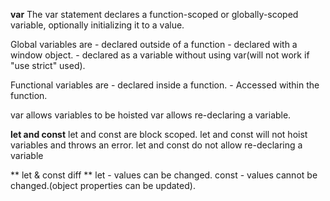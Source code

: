 **var**
The var statement declares a function-scoped or globally-scoped variable, optionally initializing it to a value.

Global variables are 
	- declared outside of a function
	- declared with a window object.
	- declared as a variable without using var(will not work if "use strict" used).
	
Functional variables are
	- declared inside a function.
	- Accessed within the function.
	
var allows variables to be hoisted
var allows re-declaring a variable.

**let and const**
let and const are block scoped.
let and const will not hoist variables and throws an error.
let and const do not allow re-declaring a variable

** let & const diff **
let - values can be changed.
const - values cannot be changed.(object properties can be updated).

